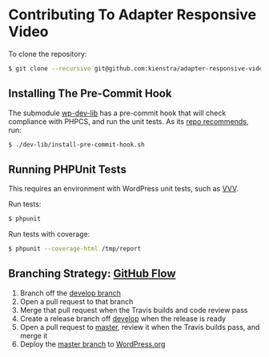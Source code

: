 #  Contributing To Adapter Responsive Video

To clone the repository:
``` bash
$ git clone --recursive git@github.com:kienstra/adapter-responsive-video.git
```

## Installing The Pre-Commit Hook
The submodule [wp-dev-lib](https://github.com/xwp/wp-dev-lib#install-as-submodule) has a pre-commit hook that will check compliance with PHPCS, and run the unit tests. As its [repo recommends](https://github.com/xwp/wp-dev-lib#install-as-submodule), run:
``` bash
$ ./dev-lib/install-pre-commit-hook.sh
```

## Running PHPUnit Tests

This requires an environment with WordPress unit tests, such as [VVV](https://github.com/Varying-Vagrant-Vagrants/VVV).

Run tests:

``` bash
$ phpunit
```

Run tests with coverage:

``` bash
$ phpunit --coverage-html /tmp/report
```

## Branching Strategy: [GitHub Flow](https://guides.github.com/introduction/flow/)
1. Branch off the [develop branch](https://github.com/kienstra/adapter-responsive-video/tree/develop)
2. Open a pull request to that branch
3. Merge that pull request when the Travis builds and code review pass
4. Create a release branch off [develop](https://github.com/kienstra/adapter-responsive-video/tree/develop) when the release is ready
5. Open a pull request to [master](https://github.com/kienstra/adapter-responsive-video/tree/master), review it when the Travis builds pass, and merge it
6. Deploy the [master branch](https://github.com/kienstra/adapter-responsive-video/tree/master) to [WordPress.org](https://wordpress.org/plugins/adapter-responsive-video/)
